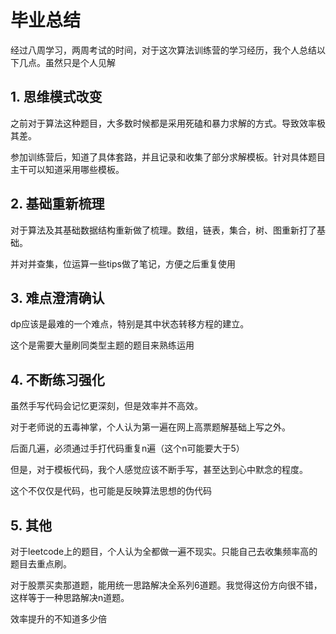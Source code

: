 # 毕业总结

经过八周学习，两周考试的时间，对于这次算法训练营的学习经历，我个人总结以下几点。虽然只是个人见解

## 1. 思维模式改变

之前对于算法这种题目，大多数时候都是采用死磕和暴力求解的方式。导致效率极其差。

参加训练营后，知道了具体套路，并且记录和收集了部分求解模板。针对具体题目主干可以知道采用哪些模板。

## 2. 基础重新梳理

对于算法及其基础数据结构重新做了梳理。数组，链表，集合，树、图重新打了基础。

并对并查集，位运算一些tips做了笔记，方便之后重复使用

## 3. 难点澄清确认

dp应该是最难的一个难点，特别是其中状态转移方程的建立。

这个是需要大量刷同类型主题的题目来熟练运用

## 4. 不断练习强化

虽然手写代码会记忆更深刻，但是效率并不高效。

对于老师说的五毒神掌，个人认为第一遍在网上高票题解基础上写之外。

后面几遍，必须通过手打代码重复n遍（这个n可能要大于5）

但是，对于模板代码，我个人感觉应该不断手写，甚至达到心中默念的程度。

这个不仅仅是代码，也可能是反映算法思想的伪代码

## 5. 其他

对于leetcode上的题目，个人认为全都做一遍不现实。只能自己去收集频率高的题目去重点刷。

对于股票买卖那道题，能用统一思路解决全系列6道题。我觉得这份方向很不错，这样等于一种思路解决n道题。

效率提升的不知道多少倍